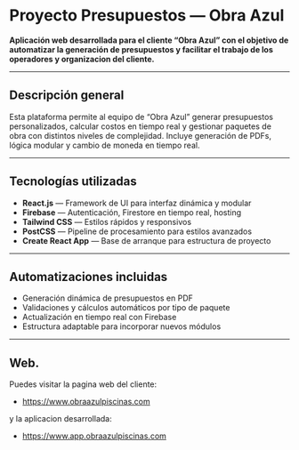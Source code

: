 # Proyecto Presupuestos — Obra Azul

**Aplicación web desarrollada para el cliente “Obra Azul” con el objetivo de automatizar la generación de presupuestos y facilitar el trabajo de los operadores y organizacion del cliente.**

---

## Descripción general

Esta plataforma permite al equipo de “Obra Azul” generar presupuestos personalizados, calcular costos en tiempo real y gestionar paquetes de obra con distintos niveles de complejidad. Incluye generación de PDFs, lógica modular y cambio de moneda en tiempo real.

---

## Tecnologías utilizadas

- **React.js** — Framework de UI para interfaz dinámica y modular  
- **Firebase** — Autenticación, Firestore en tiempo real, hosting  
- **Tailwind CSS** — Estilos rápidos y responsivos  
- **PostCSS** — Pipeline de procesamiento para estilos avanzados  
- **Create React App** — Base de arranque para estructura de proyecto

---

## Automatizaciones incluidas

- Generación dinámica de presupuestos en PDF  
- Validaciones y cálculos automáticos por tipo de paquete  
- Actualización en tiempo real con Firebase  
- Estructura adaptable para incorporar nuevos módulos

---

## Web.

Puedes visitar la pagina web del cliente: 

- https://www.obraazulpiscinas.com
  
y la aplicacion desarrollada:

- https://www.app.obraazulpiscinas.com


